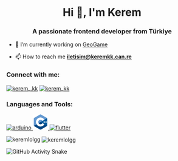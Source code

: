 <!--
 [![MasterHead](https://avatars.githubusercontent.com/u/84400545?s=400&u=656c479ce00b79c801862dd5ebb318cb1aacaed6&v=4)
 -->
<h1 align="center">Hi 👋, I'm Kerem</h1>
<h3 align="center">A passionate frontend developer from Türkiye</h3>

- 🔭 I’m currently working on [GeoGame](https://github.com/keremlolgg/GeoGame)

- 📫 How to reach me **iletisim@keremkk.can.re**

<h3 align="left">Connect with me:</h3>
<p align="left">
<a href="https://instagram.com/kerem_.kk" target="blank"><img align="center" src="https://raw.githubusercontent.com/rahuldkjain/github-profile-readme-generator/master/src/images/icons/Social/instagram.svg" alt="kerem_.kk" height="30" width="40" /></a>
<a href="https://www.youtube.com/c/kerem_kk" target="blank"><img align="center" src="https://raw.githubusercontent.com/rahuldkjain/github-profile-readme-generator/master/src/images/icons/Social/youtube.svg" alt="kerem_kk" height="30" width="40" /></a>
</p>

<h3 align="left">Languages and Tools:</h3>
<p align="left"> <a href="https://www.arduino.cc/" target="_blank" rel="noreferrer"> <img src="https://cdn.worldvectorlogo.com/logos/arduino-1.svg" alt="arduino" width="40" height="40"/> </a> <a href="https://www.w3schools.com/cpp/" target="_blank" rel="noreferrer"> <img src="https://raw.githubusercontent.com/devicons/devicon/master/icons/cplusplus/cplusplus-original.svg" alt="cplusplus" width="40" height="40"/> </a> <a href="https://flutter.dev" target="_blank" rel="noreferrer"> <img src="https://www.vectorlogo.zone/logos/flutterio/flutterio-icon.svg" alt="flutter" width="40" height="40"/> </a> </p>

<p><img align="left" src="https://github-readme-stats.vercel.app/api/top-langs?username=keremlolgg&show_icons=true&locale=en&layout=compact" alt="keremlolgg" /></p>

<p>&nbsp;<img align="center" src="https://github-readme-stats.vercel.app/api?username=keremlolgg&show_icons=true&locale=en" alt="keremlolgg" /></p>

![GitHub Activity Snake](https://raw.githubusercontent.com/keremlolgg/keremlolgg/refs/heads/output/github-snake.svg)
